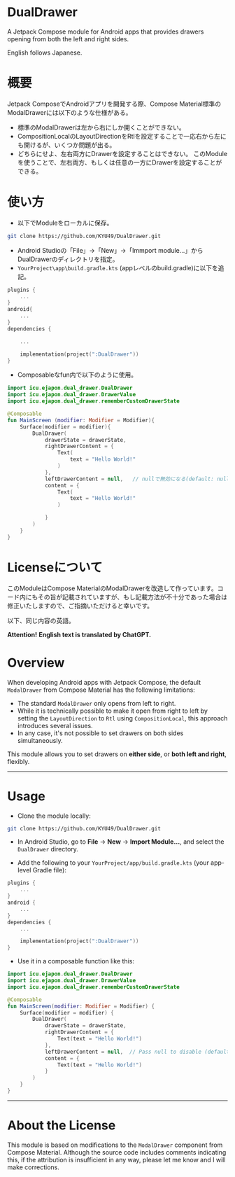 # DualDrawer
A Jetpack Compose module for Android apps that provides drawers opening from both the left and right sides.

English follows Japanese.

# 概要
Jetpack ComposeでAndroidアプリを開発する際、Compose Material標準のModalDrawerには以下のような仕様がある。
* 標準のModalDrawerは左から右にしか開くことができない。
* CompositionLocalのLayoutDirectionをRtlを設定することで一応右から左にも開けるが、いくつか問題が出る。
* どちらにせよ、左右両方にDrawerを設定することはできない。
このModuleを使うことで、左右両方、もしくは任意の一方にDrawerを設定することができる。

# 使い方
* 以下でModuleをローカルに保存。
```bash
git clone https://github.com/KYU49/DualDrawer.git
```
* Android Studioの「File」→「New」→「Immport module...」からDualDrawerのディレクトリを指定。
* `YourProject\app\build.gradle.kts` (appレベルのbuild.gradle)に以下を追記。
```kotlin
plugins {
    ...
}
android{
    ...
}
dependencies {

    ...

    implementation(project(":DualDrawer"))
}
```
* Composableなfun内で以下のように使用。
```kotlin
import icu.ejapon.dual_drawer.DualDrawer
import icu.ejapon.dual_drawer.DrawerValue
import icu.ejapon.dual_drawer.rememberCustomDrawerState

@Composable
fun MainScreen (modifier: Modifier = Modifier){
    Surface(modifier = modifier){
        DualDrawer(
            drawerState = drawerState,
            rightDrawerContent = {
                Text(
                    text = "Hello World!"
                )
            },
            leftDrawerContent = null,   // nullで無効になる(default: null)。
            content = {
                Text(
                    text = "Hello World!"
                )

            }
        )
    }
}
```

# Licenseについて
このModuleはCompose MaterialのModalDrawerを改造して作っています。コード内にもその旨が記載されていますが、もし記載方法が不十分であった場合は修正いたしますので、ご指摘いただけると幸いです。

以下、同じ内容の英語。

**Attention!**
**English text is translated by ChatGPT.**

# Overview

When developing Android apps with Jetpack Compose, the default `ModalDrawer` from Compose Material has the following limitations:

* The standard `ModalDrawer` only opens from left to right.
* While it is technically possible to make it open from right to left by setting the `LayoutDirection` to `Rtl` using `CompositionLocal`, this approach introduces several issues.
* In any case, it's not possible to set drawers on both sides simultaneously.

This module allows you to set drawers on **either side**, or **both left and right**, flexibly.

---

# Usage

* Clone the module locally:

```bash
git clone https://github.com/KYU49/DualDrawer.git
```

* In Android Studio, go to **File** → **New** → **Import Module...**, and select the `DualDrawer` directory.

* Add the following to your `YourProject/app/build.gradle.kts` (your app-level Gradle file):

```kotlin
plugins {
    ...
}
android {
    ...
}
dependencies {
    ...

    implementation(project(":DualDrawer"))
}
```

* Use it in a composable function like this:

```kotlin
import icu.ejapon.dual_drawer.DualDrawer
import icu.ejapon.dual_drawer.DrawerValue
import icu.ejapon.dual_drawer.rememberCustomDrawerState

@Composable
fun MainScreen(modifier: Modifier = Modifier) {
    Surface(modifier = modifier) {
        DualDrawer(
            drawerState = drawerState,
            rightDrawerContent = {
                Text(text = "Hello World!")
            },
            leftDrawerContent = null,  // Pass null to disable (default: null)
            content = {
                Text(text = "Hello World!")
            }
        )
    }
}
```

---

# About the License

This module is based on modifications to the `ModalDrawer` component from Compose Material.
Although the source code includes comments indicating this, if the attribution is insufficient in any way, please let me know and I will make corrections.

